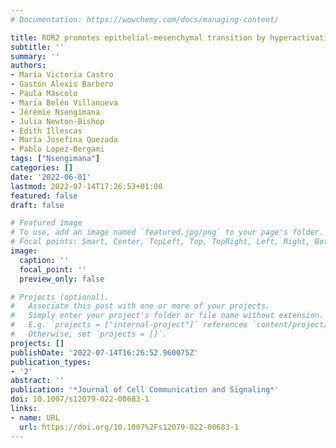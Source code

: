 ```yaml
---
# Documentation: https://wowchemy.com/docs/managing-content/

title: ROR2 promotes epithelial-mesenchymal transition by hyperactivating ERK in melanoma
subtitle: ''
summary: ''
authors:
- María Victoria Castro
- Gastón Alexis Barbero
- Paula Máscolo
- María Belén Villanueva
- Jérémie Nsengimana
- Julia Newton-Bishop
- Edith Illescas
- María Josefina Quezada
- Pablo Lopez-Bergami
tags: ["Nsengimana"]
categories: []
date: '2022-06-01'
lastmod: 2022-07-14T17:26:53+01:00
featured: false
draft: false

# Featured image
# To use, add an image named `featured.jpg/png` to your page's folder.
# Focal points: Smart, Center, TopLeft, Top, TopRight, Left, Right, BottomLeft, Bottom, BottomRight.
image:
  caption: ''
  focal_point: ''
  preview_only: false

# Projects (optional).
#   Associate this post with one or more of your projects.
#   Simply enter your project's folder or file name without extension.
#   E.g. `projects = ["internal-project"]` references `content/project/deep-learning/index.md`.
#   Otherwise, set `projects = []`.
projects: []
publishDate: '2022-07-14T16:26:52.960075Z'
publication_types:
- '2'
abstract: ''
publication: '*Journal of Cell Communication and Signaling*'
doi: 10.1007/s12079-022-00683-1
links:
- name: URL
  url: https://doi.org/10.1007%2Fs12079-022-00683-1
---
```

